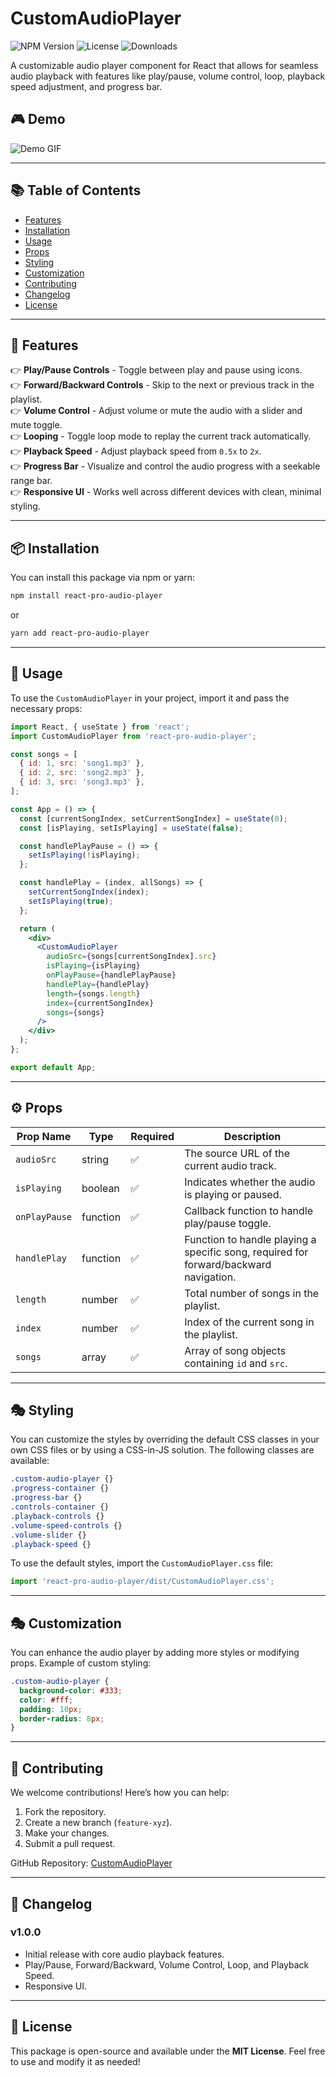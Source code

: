 # CustomAudioPlayer

![NPM Version](https://img.shields.io/npm/v/react-pro-audio-player)
![License](https://img.shields.io/github/license/pranavsinggh/CustomAudioPlayer-npm-package)
![Downloads](https://img.shields.io/npm/dt/react-pro-audio-player)

A customizable audio player component for React that allows for seamless audio playback with features like play/pause, volume control, loop, playback speed adjustment, and progress bar.

## 🎮 Demo

![Demo GIF](https://github.com/user-attachments/assets/8e54d99c-71d2-4f0c-b2c2-37e750a4377e)

---

## 📚 Table of Contents

- [Features](#features)
- [Installation](#installation)
- [Usage](#usage)
- [Props](#props)
- [Styling](#styling)
- [Customization](#customization)
- [Contributing](#contributing)
- [Changelog](#changelog)
- [License](#license)

---

## 🚀 Features

👉 **Play/Pause Controls** - Toggle between play and pause using icons.  
👉 **Forward/Backward Controls** - Skip to the next or previous track in the playlist.  
👉 **Volume Control** - Adjust volume or mute the audio with a slider and mute toggle.  
👉 **Looping** - Toggle loop mode to replay the current track automatically.  
👉 **Playback Speed** - Adjust playback speed from `0.5x` to `2x`.  
👉 **Progress Bar** - Visualize and control the audio progress with a seekable range bar.  
👉 **Responsive UI** - Works well across different devices with clean, minimal styling.  

---

## 📦 Installation

You can install this package via npm or yarn:

```sh
npm install react-pro-audio-player
```

or

```sh
yarn add react-pro-audio-player
```

---

## 🔧 Usage

To use the `CustomAudioPlayer` in your project, import it and pass the necessary props:

```jsx
import React, { useState } from 'react';
import CustomAudioPlayer from 'react-pro-audio-player';

const songs = [
  { id: 1, src: 'song1.mp3' },
  { id: 2, src: 'song2.mp3' },
  { id: 3, src: 'song3.mp3' },
];

const App = () => {
  const [currentSongIndex, setCurrentSongIndex] = useState(0);
  const [isPlaying, setIsPlaying] = useState(false);

  const handlePlayPause = () => {
    setIsPlaying(!isPlaying);
  };

  const handlePlay = (index, allSongs) => {
    setCurrentSongIndex(index);
    setIsPlaying(true);
  };

  return (
    <div>
      <CustomAudioPlayer
        audioSrc={songs[currentSongIndex].src}
        isPlaying={isPlaying}
        onPlayPause={handlePlayPause}
        handlePlay={handlePlay}
        length={songs.length}
        index={currentSongIndex}
        songs={songs}
      />
    </div>
  );
};

export default App;
```

---

## ⚙️ Props

| Prop Name    | Type     | Required | Description |
|-------------|---------|----------|-------------|
| `audioSrc`  | string  | ✅        | The source URL of the current audio track. |
| `isPlaying` | boolean | ✅        | Indicates whether the audio is playing or paused. |
| `onPlayPause` | function | ✅        | Callback function to handle play/pause toggle. |
| `handlePlay` | function | ✅        | Function to handle playing a specific song, required for forward/backward navigation. |
| `length`    | number  | ✅        | Total number of songs in the playlist. |
| `index`     | number  | ✅        | Index of the current song in the playlist. |
| `songs`     | array   | ✅        | Array of song objects containing `id` and `src`. |

---

## 🎭 Styling

You can customize the styles by overriding the default CSS classes in your own CSS files or by using a CSS-in-JS solution. The following classes are available:

```css
.custom-audio-player {}
.progress-container {}
.progress-bar {}
.controls-container {}
.playback-controls {}
.volume-speed-controls {}
.volume-slider {}
.playback-speed {}
```

To use the default styles, import the `CustomAudioPlayer.css` file:

```jsx
import 'react-pro-audio-player/dist/CustomAudioPlayer.css';
```

---

## 🎭 Customization

You can enhance the audio player by adding more styles or modifying props. Example of custom styling:

```css
.custom-audio-player {
  background-color: #333;
  color: #fff;
  padding: 10px;
  border-radius: 8px;
}
```

---

## 🤝 Contributing

We welcome contributions! Here’s how you can help:
1. Fork the repository.
2. Create a new branch (`feature-xyz`).
3. Make your changes.
4. Submit a pull request.

GitHub Repository: [CustomAudioPlayer](https://github.com/pranavsinggh/CustomAudioPlayer-npm-package)

---

## 📝 Changelog

### v1.0.0
- Initial release with core audio playback features.
- Play/Pause, Forward/Backward, Volume Control, Loop, and Playback Speed.
- Responsive UI.

---

## 📝 License

This package is open-source and available under the **MIT License**. Feel free to use and modify it as needed!

